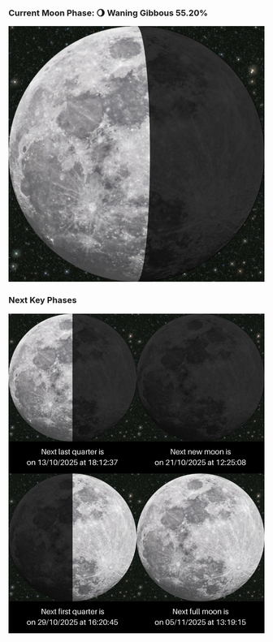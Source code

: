 ### Current Moon Phase: 🌖 Waning Gibbous 55.20%
![Moon Phase](moonphase.png)
### Next Key Phases
![Gallery](gallery.png)